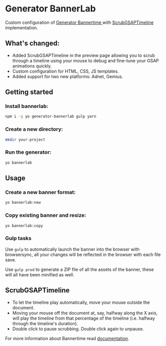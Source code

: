# Generator BannerLab

Custom configuration of [Generator Bannertime ](https://github.com/pyramidium/generator-bannertime) with [ScrubGSAPTimeline](https://github.com/chrisgannon/ScrubGSAPTimeline) implementation.

## What's changed:

* Added ScrubGSAPTimeline in the preview page allowing you to scrub through a timeline using your mouse to debug and fine-tune your GSAP animations quickly.
* Custom configuration for HTML, CSS, JS templates.
* Added support for two new platforms: Adnet, Gemius.

## Getting started

### Install bannerlab:
```bash
npm i -g yo generator-bannerlab gulp yarn
```

### Create a new directory:
```bash
mkdir your-project
```

### Run the generator:
```bash
yo bannerlab
```

## Usage

### Create a new banner format:
```bash
yo bannerlab:new
```

### Copy existing banner and resize:
```bash
yo bannerlab:copy
```

### Gulp tasks

Use `gulp` to automatically launch the banner into the browser with browsersync, all your changes will be reflected in the browser with each file save.

Use `gulp prod` to generate a ZIP file of all the assets of the banner, these will all have been minified as well.

## ScrubGSAPTimeline

* To let the timeline play automatically, move your mouse outside the document.
* Moving your mouse off the document at, say, halfway along the X axis, will play the timeline from that percentage of the timeline (i.e. halfway through the timeline's duration).
* Double click to pause scrubbing. Double click again to unpause.


For more information about Bannertime read [documentation](https://pyramidium.github.io/generator-bannertime/).